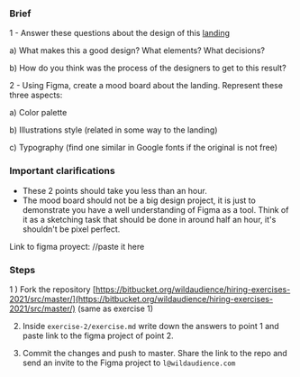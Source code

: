 ### **Brief**

1 - Answer these questions about the design of this [landing](https://logtail.com/)

a) What makes this a good design? What elements? What decisions?

b) How do you think was the process of the designers to get to this result?

2 - Using Figma, create a mood board about the landing. Represent these three aspects:

a) Color palette

b) Illustrations style (related in some way to the landing)

c) Typography (find one similar in Google fonts if the original is not free)

### **Important clarifications**

- These 2 points should take you less than an hour.
- The mood board should not be a big design project, it is just to demonstrate you have a well understanding of Figma as a tool. Think of it as a sketching task that should be done in around half an hour, it's shouldn't be pixel perfect.

Link to figma proyect: //paste it here

### Steps

1 ) Fork the repository [https://bitbucket.org/wildaudience/hiring-exercises-2021/src/master/](https://bitbucket.org/wildaudience/hiring-exercises-2021/src/master/) (same as exercise 1)

2. Inside `exercise-2/exercise.md` write down the answers to point 1 and paste link to the figma project of point 2.

3. Commit the changes and push to master. Share the link to the repo and send an invite to the Figma project to `l@wildaudience.com`
